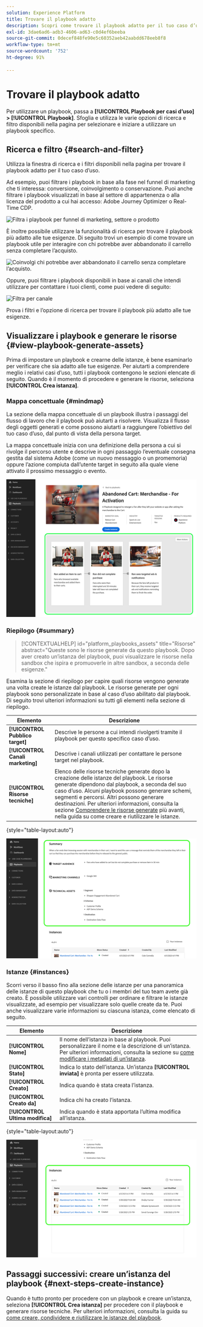 ```yaml
---
solution: Experience Platform
title: Trovare il playbook adatto
description: Scopri come trovare il playbook adatto per il tuo caso d’uso e abilitare i playbook.
exl-id: 3dae6ad6-adb3-4606-ad63-c0d4ef6beeba
source-git-commit: 0decef848fe90e5c60352aeb42aabdd678eeb8f8
workflow-type: tm+mt
source-wordcount: '752'
ht-degree: 91%

---
```


# Trovare il playbook adatto

Per utilizzare un playbook, passa a **[!UICONTROL Playbook per casi d’uso] > [!UICONTROL Playbook]**. Sfoglia e utilizza le varie opzioni di ricerca e filtro disponibili nella pagina per selezionare e iniziare a utilizzare un playbook specifico.

## Ricerca e filtro {#search-and-filter}

Utilizza la finestra di ricerca e i filtri disponibili nella pagina per trovare il playbook adatto per il tuo caso d’uso.

Ad esempio, puoi filtrare i playbook in base alla fase nel funnel di marketing che ti interessa: conversione, coinvolgimento o conservazione. Puoi anche filtrare i playbook visualizzati in base al settore di appartenenza o alla licenza del prodotto a cui hai accesso: Adobe Journey Optimizer o Real-Time CDP.

![Filtra i playbook per funnel di marketing, settore o prodotto](/help/use-case-playbooks/assets/playbooks/ui-guide/filter-by-funnel-industry-product.gif)

È inoltre possibile utilizzare la funzionalità di ricerca per trovare il playbook più adatto alle tue esigenze. Di seguito trovi un esempio di come trovare un playbook utile per interagire con chi potrebbe aver abbandonato il carrello senza completare l’acquisto.

![Coinvolgi chi potrebbe aver abbandonato il carrello senza completare l’acquisto.](/help/use-case-playbooks/assets/playbooks/ui-guide/engage-abandoned-cart.gif)

Oppure, puoi filtrare i playbook disponibili in base ai canali che intendi utilizzare per contattare i tuoi clienti, come puoi vedere di seguito:

![Filtra per canale](/help/use-case-playbooks/assets/playbooks/ui-guide/channel-select-filter.gif)

Prova i filtri e l’opzione di ricerca per trovare il playbook più adatto alle tue esigenze.

## Visualizzare i playbook e generare le risorse {#view-playbook-generate-assets}

Prima di impostare un playbook e crearne delle istanze, è bene esaminarlo per verificare che sia adatto alle tue esigenze. Per aiutarti a comprendere meglio i relativi casi d’uso, tutti i playbook contengono le sezioni elencate di seguito. Quando è il momento di procedere e generare le risorse, seleziona **[!UICONTROL Crea istanza]**.

### Mappa concettuale {#mindmap}

La sezione della mappa concettuale di un playbook illustra i passaggi del flusso di lavoro che il playbook può aiutarti a risolvere. Visualizza il flusso degli oggetti generati e come possono aiutarti a raggiungere l’obiettivo del tuo caso d’uso, dal punto di vista della persona target.

La mappa concettuale inizia con una definizione della persona a cui si rivolge il percorso utente e descrive in ogni passaggio l’eventuale consegna gestita dal sistema Adobe (come un nuovo messaggio o un promemoria) oppure l’azione compiuta dall’utente target in seguito alla quale viene attivato il prossimo messaggio o evento.

![Mappa concettuale del playbook evidenziata.](/help/use-case-playbooks/assets/playbooks/ui-guide/playbook-mindmap.png)

### Riepilogo {#summary}

>[!CONTEXTUALHELP]
>id="platform_playbooks_assets"
>title="Risorse"
>abstract="Queste sono le risorse generate da questo playbook. Dopo aver creato un’istanza del playbook, puoi visualizzare le risorse nella sandbox che ispira e promuoverle in altre sandbox, a seconda delle esigenze."

Esamina la sezione di riepilogo per capire quali risorse vengono generate una volta create le istanze dal playbook. Le risorse generate per ogni playbook sono personalizzate in base al caso d’uso abilitato dal playbook. Di seguito trovi ulteriori informazioni su tutti gli elementi nella sezione di riepilogo.

| Elemento | Descrizione |
---------|----------|
| **[!UICONTROL Pubblico target]** | Descrive le persone a cui intendi rivolgerti tramite il playbook per questo specifico caso d’uso. |
| **[!UICONTROL Canali marketing]** | Descrive i canali utilizzati per contattare le persone target nel playbook. |
| **[!UICONTROL Risorse tecniche]** | Elenco delle risorse tecniche generate dopo la creazione delle istanze del playbook. Le risorse generate dipendono dal playbook, a seconda del suo caso d’uso. Alcuni playbook possono generare schemi, segmenti e percorsi. Altri possono generare destinazioni. Per ulteriori informazioni, consulta la sezione [Comprendere le risorse generate](/help/use-case-playbooks/playbooks/create-share-reuse.md#understand-assets) più avanti, nella guida su come creare e riutilizzare le istanze. |

{style="table-layout:auto"}

![Riepilogo del playbook evidenziato](/help/use-case-playbooks/assets/playbooks/ui-guide/playbook-summary.png)

### Istanze {#instances}

Scorri verso il basso fino alla sezione delle istanze per una panoramica delle istanze di questo playbook che tu o i membri del tuo team avete già creato. È possibile utilizzare vari controlli per ordinare e filtrare le istanze visualizzate, ad esempio per visualizzare solo quelle create da te. Puoi anche visualizzare varie informazioni su ciascuna istanza, come elencato di seguito.

| Elemento | Descrizione |
|---------|----------|
| **[!UICONTROL Nome]** | Il nome dell’istanza in base al playbook. Puoi personalizzare il nome e la descrizione di un’istanza. Per ulteriori informazioni, consulta la sezione su [come modificare i metadati di un’istanza](/help/use-case-playbooks/playbooks/create-share-reuse.md#edit-instance-metadata). |
| **[!UICONTROL Stato]** | Indica lo stato dell’istanza. Un’istanza **[!UICONTROL inviata]** è pronta per essere utilizzata. |
| **[!UICONTROL Creato]** | Indica quando è stata creata l’istanza. |
| **[!UICONTROL Creato da]** | Indica chi ha creato l’istanza. |
| **[!UICONTROL Ultima modifica]** | Indica quando è stata apportata l’ultima modifica all’istanza. |

{style="table-layout:auto"}

![Istanza playbook evidenziata.](/help/use-case-playbooks/assets/playbooks/ui-guide/playbook-instances.png)

## Passaggi successivi: creare un’istanza del playbook {#next-steps-create-instance}

Quando è tutto pronto per procedere con un playbook e creare un’istanza, seleziona **[!UICONTROL Crea istanza]** per procedere con il playbook e generare risorse tecniche. Per ulteriori informazioni, consulta la guida su [come creare, condividere e riutilizzare le istanze del playbook](/help/use-case-playbooks/playbooks/create-share-reuse.md).
